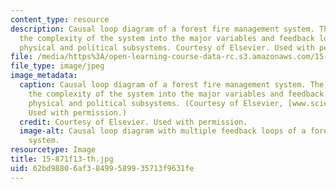 ```yaml
---
content_type: resource
description: Causal loop diagram of a forest fire management system. The diagram distills
  the complexity of the system into the major variables and feedback loops between
  physical and political subsystems. Courtesy of Elsevier. Used with permission.
file: /media/https%3A/open-learning-course-data-rc.s3.amazonaws.com/15-871-introduction-to-system-dynamics-fall-2013/62bd98806af38499589935713f9631fe_15-871f13-th.jpg
file_type: image/jpeg
image_metadata:
  caption: Causal loop diagram of a forest fire management system. The diagram distills
    the complexity of the system into the major variables and feedback loops between
    physical and political subsystems. (Courtesy of Elsevier, [www.sciencedirect.com](http://www.sciencedirect.com).
    Used with permission.)
  credit: Courtesy of Elsevier. Used with permission.
  image-alt: Causal loop diagram with multiple feedback loops of a forest fire management
    system.
resourcetype: Image
title: 15-871f13-th.jpg
uid: 62bd9880-6af3-8499-5899-35713f9631fe
---
```

